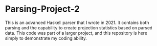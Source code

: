 # Parsing-Project-2
This is an advanced Haskell parser that I wrote in 2021. It contains both parsing and the capability to create projection statistics based on parsed data. This code was part of a larger project, and this repository is here simply to demonstrate my coding ability.
